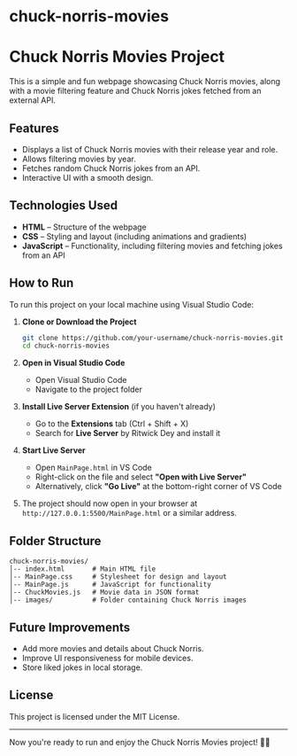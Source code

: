 # chuck-norris-movies
# Chuck Norris Movies Project

This is a simple and fun webpage showcasing Chuck Norris movies, along with a movie filtering feature and Chuck Norris jokes fetched from an external API.

## Features
- Displays a list of Chuck Norris movies with their release year and role.
- Allows filtering movies by year.
- Fetches random Chuck Norris jokes from an API.
- Interactive UI with a smooth design.

## Technologies Used
- **HTML** – Structure of the webpage
- **CSS** – Styling and layout (including animations and gradients)
- **JavaScript** – Functionality, including filtering movies and fetching jokes from an API

## How to Run
To run this project on your local machine using Visual Studio Code:

1. **Clone or Download the Project**
   ```sh
   git clone https://github.com/your-username/chuck-norris-movies.git
   cd chuck-norris-movies
   ```

2. **Open in Visual Studio Code**
   - Open Visual Studio Code
   - Navigate to the project folder

3. **Install Live Server Extension** (if you haven't already)
   - Go to the **Extensions** tab (Ctrl + Shift + X)
   - Search for **Live Server** by Ritwick Dey and install it

4. **Start Live Server**
   - Open `MainPage.html` in VS Code
   - Right-click on the file and select **"Open with Live Server"**
   - Alternatively, click **"Go Live"** at the bottom-right corner of VS Code

5. The project should now open in your browser at `http://127.0.0.1:5500/MainPage.html` or a similar address.

## Folder Structure
```
chuck-norris-movies/
│-- index.html       # Main HTML file
│-- MainPage.css     # Stylesheet for design and layout
│-- MainPage.js      # JavaScript for functionality
│-- ChuckMovies.js   # Movie data in JSON format
│-- images/          # Folder containing Chuck Norris images
```

## Future Improvements
- Add more movies and details about Chuck Norris.
- Improve UI responsiveness for mobile devices.
- Store liked jokes in local storage.

## License
This project is licensed under the MIT License.

---
Now you're ready to run and enjoy the Chuck Norris Movies project! 💪🔥

